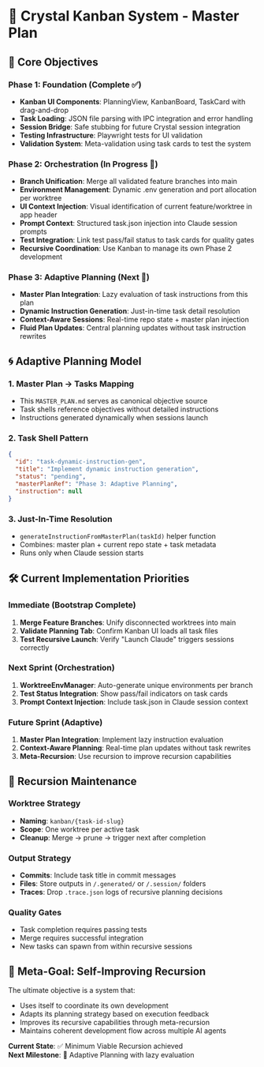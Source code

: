 # 🧠 Crystal Kanban System - Master Plan

## 🎯 Core Objectives

### Phase 1: Foundation (Complete ✅)
- **Kanban UI Components**: PlanningView, KanbanBoard, TaskCard with drag-and-drop
- **Task Loading**: JSON file parsing with IPC integration and error handling
- **Session Bridge**: Safe stubbing for future Crystal session integration
- **Testing Infrastructure**: Playwright tests for UI validation
- **Validation System**: Meta-validation using task cards to test the system

### Phase 2: Orchestration (In Progress 🔄)
- **Branch Unification**: Merge all validated feature branches into main
- **Environment Management**: Dynamic .env generation and port allocation per worktree
- **UI Context Injection**: Visual identification of current feature/worktree in app header
- **Prompt Context**: Structured task.json injection into Claude session prompts
- **Test Integration**: Link test pass/fail status to task cards for quality gates
- **Recursive Coordination**: Use Kanban to manage its own Phase 2 development

### Phase 3: Adaptive Planning (Next 🚀)
- **Master Plan Integration**: Lazy evaluation of task instructions from this plan
- **Dynamic Instruction Generation**: Just-in-time task detail resolution
- **Context-Aware Sessions**: Real-time repo state + master plan injection
- **Fluid Plan Updates**: Central planning updates without task instruction rewrites

## 🌀 Adaptive Planning Model

### 1. Master Plan → Tasks Mapping
- This `MASTER_PLAN.md` serves as canonical objective source
- Task shells reference objectives without detailed instructions
- Instructions generated dynamically when sessions launch

### 2. Task Shell Pattern
```json
{
  "id": "task-dynamic-instruction-gen",
  "title": "Implement dynamic instruction generation",
  "status": "pending", 
  "masterPlanRef": "Phase 3: Adaptive Planning",
  "instruction": null
}
```

### 3. Just-In-Time Resolution
- `generateInstructionFromMasterPlan(taskId)` helper function
- Combines: master plan + current repo state + task metadata
- Runs only when Claude session starts

## 🛠️ Current Implementation Priorities

### Immediate (Bootstrap Complete)
1. **Merge Feature Branches**: Unify disconnected worktrees into main
2. **Validate Planning Tab**: Confirm Kanban UI loads all task files
3. **Test Recursive Launch**: Verify "Launch Claude" triggers sessions correctly

### Next Sprint (Orchestration)
1. **WorktreeEnvManager**: Auto-generate unique environments per branch
2. **Test Status Integration**: Show pass/fail indicators on task cards
3. **Prompt Context Injection**: Include task.json in Claude session context

### Future Sprint (Adaptive)
1. **Master Plan Integration**: Implement lazy instruction evaluation
2. **Context-Aware Planning**: Real-time plan updates without task rewrites
3. **Meta-Recursion**: Use recursion to improve recursion capabilities

## 🔄 Recursion Maintenance

### Worktree Strategy
- **Naming**: `kanban/{task-id-slug}`
- **Scope**: One worktree per active task
- **Cleanup**: Merge → prune → trigger next after completion

### Output Strategy  
- **Commits**: Include task title in commit messages
- **Files**: Store outputs in `/.generated/` or `/.session/` folders
- **Traces**: Drop `.trace.json` logs of recursive planning decisions

### Quality Gates
- Task completion requires passing tests
- Merge requires successful integration
- New tasks can spawn from within recursive sessions

## 🎪 Meta-Goal: Self-Improving Recursion

The ultimate objective is a system that:
- Uses itself to coordinate its own development
- Adapts its planning strategy based on execution feedback  
- Improves its recursive capabilities through meta-recursion
- Maintains coherent development flow across multiple AI agents

**Current State**: ✅ Minimum Viable Recursion achieved  
**Next Milestone**: 🚀 Adaptive Planning with lazy evaluation